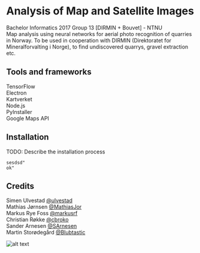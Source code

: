 # Analysis of Map and Satellite Images
Bachelor Informatics 2017 Group 13 [DIRMIN + Bouvet] - NTNU
</br>
Map analysis using neural networks for aerial photo recognition of quarries in Norway. To be used in cooperation with DIRMIN (Direktoratet for Mineralforvalting i Norge), to find undiscovered quarrys, gravel extraction etc.
</br>

## Tools and frameworks
TensorFlow</br>
Electron</br>
Kartverket</br>
Node.js<br/>
PyInstaller<br/>
Google Maps API<br/>


## Installation
TODO: Describe the installation process
	
	sesdsd"
	ok"


## Credits
Simen Ulvestad [@ulvestad](https://github.com/ulvestad) <br/>
Mathias Jørnsen [@MathiasJor](https://github.com/MathiasJor) <br/>
Markus Rye Foss [@markusrf](https://github.com/markusrf) <br/>
Christian Røkke [@cbroko](https://github.com/cbroko) <br/>
Sander Arnesen [@SArnesen](https://github.com/SArnesen) <br/>
Martin Storødegård [@Blubtastic](https://github.com/Blubtastic)<br/>

![alt text](http://i.imgur.com/J8Aaz4c.png)
